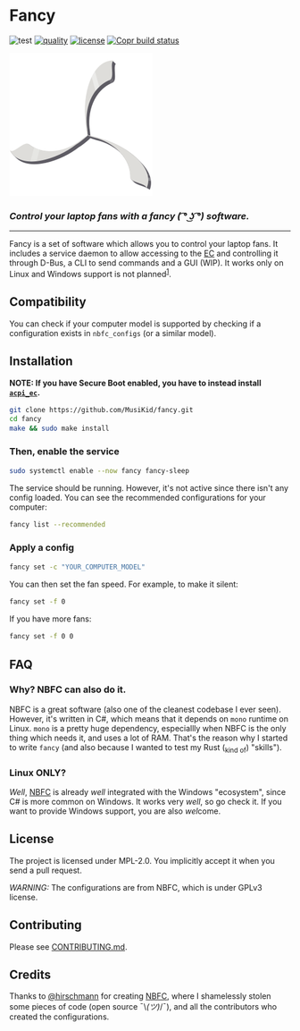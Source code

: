# Fancy
![test](https://github.com/MusiKid/fancy/workflows/test/badge.svg)
[![quality](https://img.shields.io/codacy/grade/cfd339dad3bb4ff09c14912ed5f0d64d)](https://app.codacy.com/gh/MusiKid/fancy/dashboard?branch=master)
[![license](https://img.shields.io/badge/license-MPL--2.0-blue)](LICENSE)
[![Copr build status](https://copr.fedorainfracloud.org/coprs/musikid/Fancy/package/fancy/status_image/last_build.png)](https://copr.fedorainfracloud.org/coprs/musikid/Fancy/package/fancy/)


![Logo](assets/logo.svg)

### _Control your laptop fans with a fancy ( ͡° ͜ʖ ͡°) software._

___

Fancy is a set of software which allows you to control your laptop fans.
It includes a service daemon to allow accessing to the [EC](https://en.wikipedia.org/wiki/Embedded_controller#Tasks) and controlling it through D-Bus, a CLI to send commands and a GUI (WIP). It works only on Linux and Windows support is not planned<sup>[1](#linux-only)</sup>.

## Compatibility

You can check if your computer model is supported by checking if a configuration exists in `nbfc_configs` (or a similar model).

## Installation

**NOTE: If you have Secure Boot enabled, you have to instead install [`acpi_ec`](https://github.com/MusiKid/acpi_ec).**

<!--
##### Debian:
```sh
sudo add-apt-repository ppa:musikid/fancy
sudo apt install fancy-service fancy-cli # fancy-gui
```

##### Fedora:
```sh
sudo dnf copr enable musikid/fancy
sudo dnf install fancy-service fancy-cli # fancy-gui
```
-->

```sh
git clone https://github.com/MusiKid/fancy.git
cd fancy
make && sudo make install
```

### Then, enable the service

```sh
sudo systemctl enable --now fancy fancy-sleep
```

The service should be running. However, it's not active since there isn't any config loaded.
You can see the recommended configurations for your computer:

```sh
fancy list --recommended
```

### Apply a config

```sh
fancy set -c "YOUR_COMPUTER_MODEL"
```

You can then set the fan speed. For example, to make it silent:

```sh
fancy set -f 0
```

If you have more fans:

```sh
fancy set -f 0 0
```

## FAQ

### Why? NBFC can also do it.

NBFC is a great software (also one of the cleanest codebase I ever seen).
However, it's written in C#, which means that it depends on `mono` runtime on Linux.
`mono` is a pretty huge dependency,
especiallly when NBFC is the only thing which needs it, and uses a lot of RAM.
That's the reason why I started to write `fancy`
(and also because I wanted to test my Rust (<sub>kind of</sub>) "skills").

### Linux ONLY?

*Well*, [NBFC](https://github.com/hirschmann/nbfc) is already *well* integrated with the Windows "ecosystem", since C# is more common on Windows. It works very *well*, so go check it. If you want to provide Windows support, you are also *wel*come.

## License

The project is licensed under MPL-2.0. You implicitly accept it when you send a pull request.

*WARNING:* The configurations are from NBFC, which is under GPLv3 license.

## Contributing

Please see [CONTRIBUTING.md](https://github.com/MusiKid/fancy/blob/master/CONTRIBUTING.md).

## Credits

Thanks to [@hirschmann](https://github.com/hirschmann/) for creating [NBFC](https://github.com/hirschmann/nbfc), where I shamelessly stolen some pieces of code (open source ¯\\_(ツ)_/¯), and all the contributors who created the configurations.
